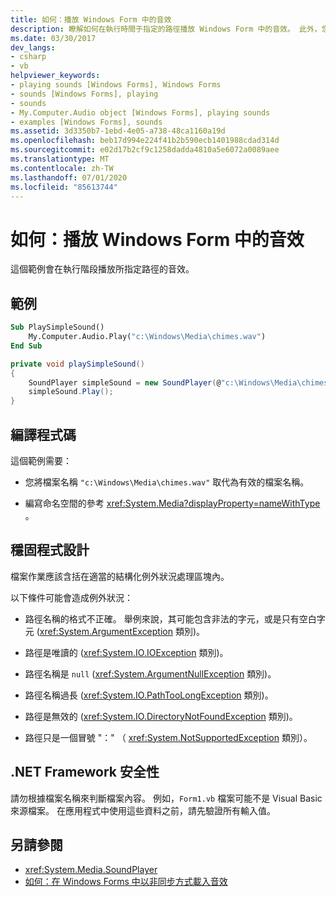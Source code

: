 ```yaml
---
title: 如何：播放 Windows Form 中的音效
description: 瞭解如何在執行時間于指定的路徑播放 Windows Form 中的音效。 此外，您也可以瞭解如何編譯器代碼和 .NET 安全性架構。
ms.date: 03/30/2017
dev_langs:
- csharp
- vb
helpviewer_keywords:
- playing sounds [Windows Forms], Windows Forms
- sounds [Windows Forms], playing
- sounds
- My.Computer.Audio object [Windows Forms], playing sounds
- examples [Windows Forms], sounds
ms.assetid: 3d3350b7-1ebd-4e05-a738-48ca1160a19d
ms.openlocfilehash: beb17d994e224f41b2b590ecb1401988cdad314d
ms.sourcegitcommit: e02d17b2cf9c1258dadda4810a5e6072a0089aee
ms.translationtype: MT
ms.contentlocale: zh-TW
ms.lasthandoff: 07/01/2020
ms.locfileid: "85613744"
---
```

# <a name="how-to-play-a-sound-from-a-windows-form"></a>如何：播放 Windows Form 中的音效
這個範例會在執行階段播放所指定路徑的音效。

## <a name="example"></a>範例

```vb
Sub PlaySimpleSound()
    My.Computer.Audio.Play("c:\Windows\Media\chimes.wav")
End Sub
```

```csharp
private void playSimpleSound()
{
    SoundPlayer simpleSound = new SoundPlayer(@"c:\Windows\Media\chimes.wav");
    simpleSound.Play();
}
```

## <a name="compiling-the-code"></a>編譯程式碼
 這個範例需要：

- 您將檔案名稱 `"c:\Windows\Media\chimes.wav"` 取代為有效的檔案名稱。

- 編寫命名空間的參考 <xref:System.Media?displayProperty=nameWithType> 。

## <a name="robust-programming"></a>穩固程式設計
 檔案作業應該含括在適當的結構化例外狀況處理區塊內。

 以下條件可能會造成例外狀況：

- 路徑名稱的格式不正確。 舉例來說，其可能包含非法的字元，或是只有空白字元 (<xref:System.ArgumentException> 類別)。

- 路徑是唯讀的 (<xref:System.IO.IOException> 類別)。

- 路徑名稱是 `null` (<xref:System.ArgumentNullException> 類別)。

- 路徑名稱過長 (<xref:System.IO.PathTooLongException> 類別)。

- 路徑是無效的 (<xref:System.IO.DirectoryNotFoundException> 類別)。

- 路徑只是一個冒號 "：" （ <xref:System.NotSupportedException> 類別）。

## <a name="net-framework-security"></a>.NET Framework 安全性
 請勿根據檔案名稱來判斷檔案內容。 例如，`Form1.vb` 檔案可能不是 Visual Basic 來源檔案。 在應用程式中使用這些資料之前，請先驗證所有輸入值。

## <a name="see-also"></a>另請參閱

- <xref:System.Media.SoundPlayer>
- [如何：在 Windows Forms 中以非同步方式載入音效](how-to-load-a-sound-asynchronously-within-a-windows-form.md)
